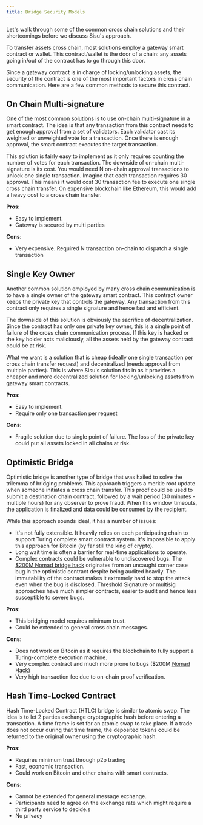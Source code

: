 ```yaml
---
title: Bridge Security Models
---
```


Let's walk through some of the common cross chain solutions and their shortcomings before we discuss Sisu's approach.

To transfer assets cross chain, most solutions employ a gateway smart contract or wallet. This contract/wallet is the door of a chain: any assets going in/out of the contract has to go through this door.

Since a gateway contract is in charge of locking/unlocking assets, the security of the contract is one of the most important factors in cross chain communication. Here are a few common methods to secure this contract.

## On Chain Multi-signature
One of the most common solutions is to use on-chain multi-signature in a smart contract. The idea is that any transaction from this contract needs to get enough approval from a set of validators. Each validator cast its weighted or unweighted vote for a transaction. Once there is enough approval, the smart contract executes the target transaction.

This solution is fairly easy to implement as it only requires counting the number of votes for each transaction. The downside of on-chain multi-signature is its cost. You would need N on-chain approval transactions to unlock one single transaction. Imagine that each transaction requires 30 approval. This means it would cost 30 transaction fee to execute one single cross chain transfer. On expensive blockchain like Ethereum, this would add a heavy cost to a cross chain transfer.

**Pros**:
- Easy to implement.
- Gateway is secured by multi parties

**Cons**:
- Very expensive. Required N transaction on-chain to dispatch a single transaction

## Single Key Owner
Another common solution employed by many cross chain communication is to have a single owner of the gateway smart contract. This contract owner keeps the private key that controls the gateway. Any transaction from this contract only requires a single signature and hence fast and efficient.

The downside of this solution is obviously the sacrifice of decentralization. Since the contract has only one private key owner, this is a single point of failure of the cross chain communication process. If this key is hacked or the key holder acts maliciously, all the assets held by the gateway contract could be at risk.

What we want is a solution that is cheap (ideally one single transaction per cross chain transfer request) and decentralized (needs approval from multiple parties). This is where Sisu's solution fits in as it provides a cheaper and more decentralized solution for locking/unlocking assets from gateway smart contracts.

**Pros**:
- Easy to implement.
- Require only one transaction per request

**Cons**:
- Fragile solution due to single point of failure. The loss of the private key could put all assets locked in all chains at risk.

## Optimistic Bridge

Optimistic bridge is another type of bridge that was hailed to solve the trilemma of bridging problems. This approach triggers a merkle root update when someone initiates a cross chain transfer. This proof could be used to submit a destination chain contract, followed by a wait period (30 minutes - multiple hours) for any observer to prove fraud. When this window timeouts, the application is finalized and data could be consumed by the recipient.

While this approach sounds ideal, it has a number of issues:
- It's not fully extensible. It heavily relies on each participating chain to support Turing complete smart contract system. It's impossible to apply this approach for Bitcoin (by far still the king of crypto).
- Long wait time is often a barrier for real-time applications to operate.
- Complex contracts could be vulnerable to undiscovered bugs. The [$200M Nomad bridge hack](https://halborn.com/the-nomad-bridge-hack-a-deeper-dive/) originates from an uncaught corner case bug in the optimistic contract despite being audited heavily. The immutability of the contract makes it extremely hard to stop the attack even when the bug is disclosed. Threshold Signature or multisig approaches have much simpler contracts, easier to audit and hence less susceptible to severe bugs.

**Pros**:
- This bridging model requires minimum trust.
- Could be extended to general cross chain messages.

**Cons**:
- Does not work on Bitcoin as it requires the blockchain to fully support a Turing-complete execution machine.
- Very complex contract and much more prone to bugs ($200M [Nomad Hack](https://halborn.com/the-nomad-bridge-hack-a-deeper-dive/))
- Very high transaction fee due to on-chain proof verification.

## Hash Time-Locked Contract

Hash Time-Locked Contract (HTLC) bridge is similar to atomic swap. The idea is to let 2 parties exchange cryptographic hash before entering a transaction. A time frame is set for an atomic swap to take place. If a trade does not occur during that time frame, the deposited tokens could be returned to the original owner using the cryptographic hash.

**Pros**:
- Requires minimum trust through p2p trading
- Fast, economic transaction.
- Could work on Bitcoin and other chains with smart contracts.

**Cons**:
- Cannot be extended for general message exchange.
- Participants need to agree on the exchange rate which might require a third party service to decide.s
- No privacy
